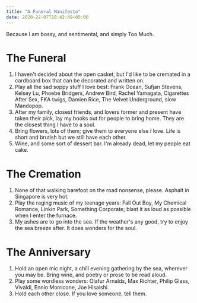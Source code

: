 ```yaml
---
title: "A Funeral Manifesto"
date: 2020-22-07T18:42:49-05:00
---
```


Because I am bossy, and sentimental, and simply Too Much.

# The Funeral

1. I haven't decided about the open casket, but I'd like to be cremated in a cardboard box that can be decorated and written on.
1. Play all the sad soppy stuff I love best: Frank Ocean, Sufjan Stevens, Kelsey Lu, Phoebe Bridgers, Andrew Bird, Rachel Yamagata, Cigarettes After Sex, FKA twigs, Damien Rice, The Velvet Underground, slow Mandopop.
1. After my family, closest friends, and lovers former and present have taken their pick, lay my books out for people to bring home. They are the closest thing I have to a soul.
1. Bring flowers, lots of them; give them to everyone else I love. Life is short and brutish but we still have each other.
1. Wine, and some sort of dessert bar. I'm already dead, let my people eat cake.

# The Cremation

1. None of that walking barefoot on the road nonsense, please. Asphalt in Singapore is very hot.
1. Play the raging music of my teenage years: Fall Out Boy, My Chemical Romance,  Linkin Park, Something Corporate; blast it as loud as possible when I enter the furnace.
1. My ashes are to go into the sea. If the weather's any good, try to enjoy the sea breeze after. It does wonders for the soul.

# The Anniversary

1. Hold an open mic night, a chill evening gathering by the sea, wherever you may be. Bring wine, and poetry or prose to be read aloud.
1. Play some wordless wonders: Olafur Arnalds, Max Richter, Philip Glass, Vivaldi, Ennio Morricone, Joe Hisaishi.
1. Hold each other close. If you love someone, tell them.
